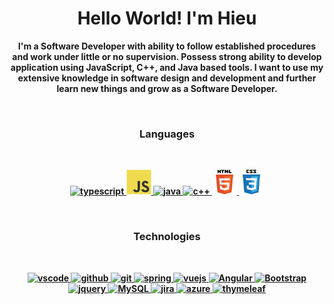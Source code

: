 <p>
  <h1 align="center"><b>Hello World! I'm Hieu</h1>
</p>
<p align="center">I'm a Software Developer with ability to follow established procedures and work under little or no supervision.
Possess strong ability to develop application using JavaScript, C++, and Java based tools.
I want to use my extensive knowledge in software design and development and further learn new things and grow as a Software Developer.
</p>

<br />
<p>
<h3 align="center"> Languages </h3></p>
<br />
<p align="center">
<a href="https://www.typescriptlang.org/" target="_blank"> <img src="https://pbs.twimg.com/profile_images/1290672565690695681/0G4bie6b_400x400.jpg" alt="typescript" width="40" height="40"/> </a>
<a href="https://www.javascript.com/" target="_blank"> <img src="https://raw.githubusercontent.com/devicons/devicon/master/icons/javascript/javascript-original.svg" alt="javascript" width="40" height="40"/> </a>
<a href="https://www.java.com/en/" target="_blank"> <img src="https://www.megaleechers.com/storage/Java-Runtime-Environment-Icon.png" alt="java" width="40" height="40"/> </a>
<a href="https://en.wikipedia.org/wiki/C%2B%2B" target="_blank"> <img src="https://upload.wikimedia.org/wikipedia/commons/thumb/1/18/ISO_C%2B%2B_Logo.svg/120px-ISO_C%2B%2B_Logo.svg.png" alt="c++" width="40" height="40"/> </a>
<a href="https://developer.mozilla.org/en-US/docs/Learn/Getting_started_with_the_web/HTML_basics" target="_blank"> <img src="https://raw.githubusercontent.com/devicons/devicon/master/icons/html5/html5-original-wordmark.svg" alt="html5" width="40" height="40"/> </a>
<a href="https://www.w3schools.com/css/" target="_blank"> <img src="https://raw.githubusercontent.com/devicons/devicon/master/icons/css3/css3-original-wordmark.svg" alt="css3" width="40" height="40"/> </a>
</p>
<br />


<p>
<h3 align="center"> Technologies </h3></p>
<br />
<p align="center">
<a href="https://code.visualstudio.com/" target="_blank"> <img src="https://upload.wikimedia.org/wikipedia/commons/thumb/9/9a/Visual_Studio_Code_1.35_icon.svg/2048px-Visual_Studio_Code_1.35_icon.svg.png" alt="vscode" width="40" height="40"/> </a>
<a href="https://github.com/" target="_blank"> <img src="https://www.influxdata.com/wp-content/uploads/GitHub-logo.jpg" alt="github" width="40" height="40"/> </a>
<a href="https://git-scm.com/" target="_blank"> <img src="https://avatars.githubusercontent.com/u/18133?s=200&v=4" alt="git" width="40" height="40"/> </a>
<a href="https://spring.io/tools" target="_blank"> <img src="https://spring.io/images/logo-spring-tools-4-c5e3ea301ba9d85444ef244449335be3.svg" alt="spring" width="40" height="40"/> </a>
 <a href="https://vuejs.org/" target="_blank"> <img src="https://avatars.githubusercontent.com/u/6128107?s=200&v=4" alt="vuejs" width="40" height="40"/> </a>
   <a href="https://angular.io/" target="_blank"> <img src="https://angular.io/assets/images/logos/angularjs/AngularJS-Shield.svg" alt="Angular" width="40" height="40"/> </a>
  <a href="https://getbootstrap.com/" target="_blank"> <img src="https://upload.wikimedia.org/wikipedia/commons/thumb/b/b2/Bootstrap_logo.svg/512px-Bootstrap_logo.svg.png" alt="Bootstrap" width="40" height="40"/> </a>
  <a href="https://jquery.com/" target="_blank"> <img src="https://www.interviewbit.com/blog/wp-content/uploads/2021/10/jquery-logo-vertical_large_square.png" alt="jquery" width="40" height="40"/> </a>
    <a href="https://www.mysql.com/" target="_blank"> <img src="https://d1.awsstatic.com/asset-repository/products/amazon-rds/1024px-MySQL.ff87215b43fd7292af172e2a5d9b844217262571.png" alt="MySQL" width="40" height="40"/> </a>
   <a href="https://www.atlassian.com/software/jira" target="_blank"> <img src="https://zappysys.com/blog/wp-content/uploads/2018/07/jira-logo.jpg" alt="jira" width="40" height="40"/> </a>
  <a href="https://azure.microsoft.com/en-us/" target="_blank"> <img src="https://www.imagar.com/wp-content/uploads/2018/06/azure.png" alt="azure" width="40" height="40"/> </a>
  <a href="https://www.thymeleaf.org/" target="_blank"> <img src="https://www.thymeleaf.org/images/thymeleaf.png" alt="thymeleaf" width="40" height="40"/> </a>
  
</p>


<br />


